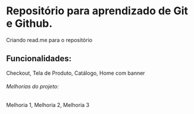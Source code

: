 # Repositório para aprendizado de Git e Github.

Criando read.me para o repositório

## Funcionalidades:

Checkout, Tela de Produto, Catálogo, Home com banner

###### Melhorias do projeto:

Melhoria 1, Melhoria 2, Melhoria 3